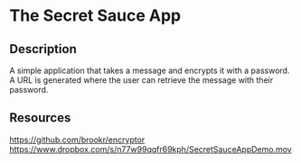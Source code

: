 <h1>The Secret Sauce App</h1>

<h2>Description</h2>

A simple application that takes a message and encrypts it with a password. A URL is generated where the user can retrieve the message with their password.

<h2>Resources</h2>

https://github.com/brookr/encryptor<br>
https://www.dropbox.com/s/n77w99qqfr69kph/SecretSauceAppDemo.mov

